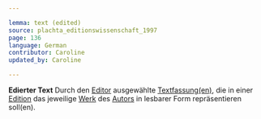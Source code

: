 ```yaml
---

lemma: text (edited)
source: plachta_editionswissenschaft_1997
page: 136
language: German
contributor: Caroline
updated_by: Caroline

---
```


**Edierter Text** Durch den [Editor](editorScholarly.html) ausgewählte [Textfassung(en)](version.html), die in einer [Edition](edition.html) das jeweilige [Werk](work.html) des [Autors](author.html) in lesbarer Form repräsentieren soll(en).
